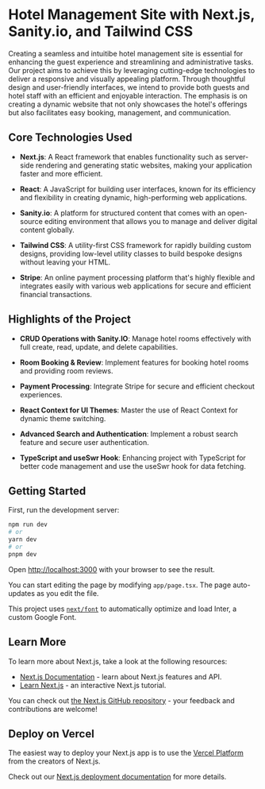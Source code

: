 # Hotel Management Site with Next.js, Sanity.io, and Tailwind CSS

Creating a seamless and intuitibe hotel management site is essential for enhancing the guest experience and streamlining and administrative tasks. Our project aims to achieve this by leveraging cutting-edge technologies to deliver a responsive and visually appealing platform. Through thoughtful design and user-friendly interfaces, we intend to provide both guests and hotel staff with an efficient and enjoyable interaction. The emphasis is on creating a dynamic website that not only showcases the hotel's offerings but also facilitates easy booking, management, and communication.

## Core Technologies Used

- **Next.js**: A React framework that enables functionality such as server-side rendering and generating static websites, making your application faster and more efficient.

- **React**: A JavaScript for building user interfaces, known for its efficiency and flexibility in creating dynamic, high-performing web applications.

- **Sanity.io**: A platform for structured content that comes with an open-source editing environment that allows you to manage and deliver digital content globally.

- **Tailwind CSS**: A utility-first CSS framework for rapidly building custom designs, providing low-level utility classes to build bespoke designs without leaving your HTML.

- **Stripe**: An online payment processing platform that's highly flexible and integrates easily with various web applications for secure and efficient financial transactions.

## Highlights of the Project

- **CRUD Operations with Sanity.IO**: Manage hotel rooms effectively with full create, read, update, and delete capabilities.

- **Room Booking & Review**: Implement features for booking hotel rooms and providing room reviews.

- **Payment Processing**: Integrate Stripe for secure and efficient checkout experiences.

- **React Context for UI Themes**: Master the use of React Context for dynamic theme switching.

- **Advanced Search and Authentication**: Implement a robust search feature and secure user authentication.

- **TypeScript and useSwr Hook**: Enhancing project with TypeScript for better code management and use the useSwr hook for data fetching.

## Getting Started

First, run the development server:

```bash
npm run dev
# or
yarn dev
# or
pnpm dev
```

Open [http://localhost:3000](http://localhost:3000) with your browser to see the result.

You can start editing the page by modifying `app/page.tsx`. The page auto-updates as you edit the file.

This project uses [`next/font`](https://nextjs.org/docs/basic-features/font-optimization) to automatically optimize and load Inter, a custom Google Font.

## Learn More

To learn more about Next.js, take a look at the following resources:

- [Next.js Documentation](https://nextjs.org/docs) - learn about Next.js features and API.
- [Learn Next.js](https://nextjs.org/learn) - an interactive Next.js tutorial.

You can check out [the Next.js GitHub repository](https://github.com/vercel/next.js/) - your feedback and contributions are welcome!

## Deploy on Vercel

The easiest way to deploy your Next.js app is to use the [Vercel Platform](https://vercel.com/new?utm_medium=default-template&filter=next.js&utm_source=create-next-app&utm_campaign=create-next-app-readme) from the creators of Next.js.

Check out our [Next.js deployment documentation](https://nextjs.org/docs/deployment) for more details.
